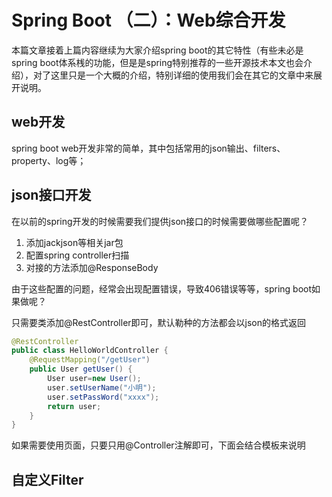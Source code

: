 # Spring Boot （二）：Web综合开发

本篇文章接着上篇内容继续为大家介绍spring boot的其它特性（有些未必是spring boot体系桟的功能，但是是spring特别推荐的一些开源技术本文也会介绍），对了这里只是一个大概的介绍，特别详细的使用我们会在其它的文章中来展开说明。

## web开发

spring boot web开发非常的简单，其中包括常用的json输出、filters、property、log等；

## json接口开发

在以前的spring开发的时候需要我们提供json接口的时候需要做哪些配置呢？

1. 添加jackjson等相关jar包
2. 配置spring controller扫描
3. 对接的方法添加@ResponseBody

由于这些配置的问题，经常会出现配置错误，导致406错误等等，spring boot如果做呢？

只需要类添加@RestController即可，默认勒种的方法都会以json的格式返回

```java
@RestController
public class HelloWorldController {
    @RequestMapping("/getUser")
    public User getUser() {
        User user=new User();
        user.setUserName("小明");
        user.setPassWord("xxxx");
        return user;
    }
}
```

如果需要使用页面，只要只用@Controller注解即可，下面会结合模板来说明

## 自定义Filter